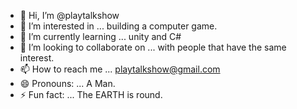 - 👋 Hi, I’m @playtalkshow
- 👀 I’m interested in ... building a computer game.
- 🌱 I’m currently learning ... unity and C#
- 💞️ I’m looking to collaborate on ... with people that have the same interest.
- 📫 How to reach me ... playtalkshow@gmail.com
- 😄 Pronouns: ... A Man.
- ⚡ Fun fact: ... The EARTH is round. 

<!---
playtalkshow/playtalkshow is a ✨ special ✨ repository because its `README.md` (this file) appears on your GitHub profile.
You can click the Preview link to take a look at your changes.
--->
